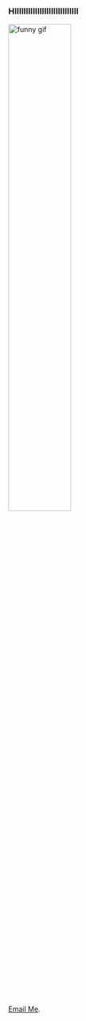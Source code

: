 ### HIIIIIIIIIIIIIIIIIIIIIIIIIIII

<img src="https://media1.tenor.com/images/365c0ec07f750e0e44dab4cb24cf31c9/tenor.gif?itemid=16749689" alt="funny gif" width="50%">





<a href="mailto:didik2103117@gmail.com?subject=">Email Me</a>.

